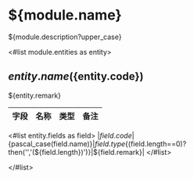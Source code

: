 # ${module.name}

${module.description?upper_case}

<#list module.entities as entity>
## ${entity.name}(${entity.code})

${entity.remark}

| 字段 | 名称 | 类型 | 备注 |
| ---- | ---- | ---- | ---- |
<#list entity.fields  as field>
|${field.code}|${pascal_case(field.name)}|${field.type}${(field.length==0)?then('','(${field.length})')}|${field.remark}|
</#list>

</#list>


